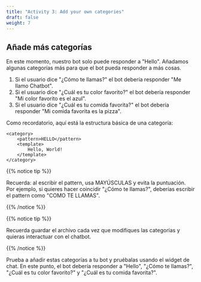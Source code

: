 ```yaml
---
title: "Activity 3: Add your own categories"
draft: false
weight: 7
---
```


## Añade más categorías

En este momento, nuestro bot solo puede responder a "Hello". Añadamos algunas categorías más para que el bot pueda responder a más cosas.

1. Si el usuario dice "¿Cómo te llamas?" el bot debería responder "Me llamo Chatbot".
2. Si el usuario dice "¿Cuál es tu color favorito?" el bot debería responder "Mi color favorito es el azul".
3. Si el usuario dice "¿Cuál es tu comida favorita?" el bot debería responder "Mi comida favorita es la pizza".

Como recordatorio, aquí está la estructura básica de una categoría:

```
<category>
    <pattern>HELLO</pattern>
    <template>
        Hello, World!
    </template>
</category>
```

{{% notice tip %}}

Recuerda: al escribir el pattern, usa MAYÚSCULAS y evita la puntuación. Por ejemplo, si quieres hacer coincidir "¿Cómo te llamas?", deberías escribir el pattern como "COMO TE LLAMAS".

{{% /notice %}}

{{% notice tip %}}

Recuerda guardar el archivo cada vez que modifiques las categorías y quieras interactuar con el chatbot.

{{% /notice %}}

Prueba a añadir estas categorías a tu bot y pruébalas usando el widget de chat. En este punto, el bot debería responder a "Hello", "¿Cómo te llamas?", "¿Cuál es tu color favorito?" y "¿Cuál es tu comida favorita?".
